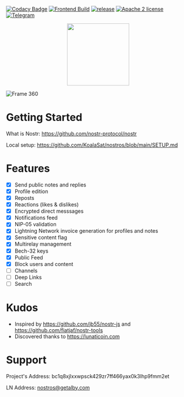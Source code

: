 [![Codacy Badge](https://app.codacy.com/project/badge/Grade/a3db59f4a45a43159cb129386b937a2a)](https://www.codacy.com/gh/KoalaSat/nostros/dashboard?utm_source=github.com&utm_medium=referral&utm_content=KoalaSat/nostros&utm_campaign=Badge_Grade)
[![Frontend Build](https://github.com/KoalaSat/nostros/actions/workflows/android-build.yml/badge.svg?branch=main)](https://github.com/KoalaSat/nostros/actions/workflows/android-build.yml)
[![release](https://img.shields.io/github/v/release/KoalaSat/nostros)](https://github.com/KoalaSat/nostros/releases)
[![Apache 2 license](https://img.shields.io/badge/license-Apache%202-blue)](https://github.com/KoalaSat/nostros/blob/main/LICENSE)
[![Telegram](https://img.shields.io/badge/chat-telegram-brightgreen)](https://t.me/+zhvZAE9L0X40ZjI0)

<center><a href="https://apt.izzysoft.de/fdroid/index/apk/com.nostros" target="_blank" rel="noopener noreferrer"><img src="https://gitlab.com/IzzyOnDroid/repo/-/raw/master/assets/IzzyOnDroid.png" width="170"></a></center>

![Frame 360](https://user-images.githubusercontent.com/4659020/216438160-ccb3efec-ece2-4f2e-b713-60abdbc21e85.png)

# Getting Started

What is Nostr: https://github.com/nostr-protocol/nostr

Local setup: https://github.com/KoalaSat/nostros/blob/main/SETUP.md

# Features

- [x] Send public notes and replies
- [x] Profile edition
- [x] Reposts
- [x] Reactions (likes & dislikes)
- [x] Encrypted direct messsages
- [x] Notifications feed
- [x] NIP-05 validation
- [x] Lightning Network invoice generation for profiles and notes
- [x] Sensitive content flag
- [x] Multirelay management
- [x] Bech-32 keys
- [x] Public Feed
- [x] Block users and content
- [ ] Channels
- [ ] Deep Links
- [ ] Search

# Kudos

- Inspired by https://github.com/jb55/nostr-js and https://github.com/fiatjaf/nostr-tools
- Discovered thanks to https://lunaticoin.com

# Support

Project's Address: bc1q8xjlxxwpsck429zr7ff466yax0k3lhp9fmm2et

LN Address: nostros@getalby.com
